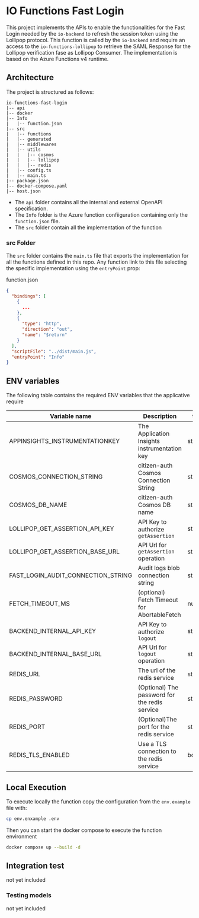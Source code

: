 # IO Functions Fast Login

This project implements the APIs to enable the functionalities for the Fast Login needed by the `io-backend` to refresh the session token using the Lollipop protocol. This function is called by the `io-backend` and require an access to the `io-functions-lollipop` to retrieve the SAML Response for the Lollipop verification fase as Lollipop Consumer.
The implementation is based on the Azure Functions v4 runtime.

## Architecture

The project is structured as follows:

```
io-functions-fast-login
|-- api
|-- docker
|-- Info
|   |-- function.json
|-- src
|   |-- functions
|   |-- generated
|   |-- middlewares
|   |-- utils
|   |   |-- cosmos
|   |   |-- lollipop
|   |   |-- redis
|   |-- config.ts
|   |-- main.ts
|-- package.json
|-- docker-compose.yaml
|-- host.json
```

- The `api` folder contains all the internal and external OpenAPI specification.
- The `Info` folder is the Azure function confiiguration containing only the `function.json` file.
- The `src` folder contain all the implementation of the function

### src Folder

The `src` folder contains the `main.ts` file that exports the implementation for all the functions defined in this repo. Any function link to this file selecting the specific implementation using the `entryPoint` prop:

function.json
```json
{
  "bindings": [
    {
      ...
    },
    {
      "type": "http",
      "direction": "out",
      "name": "$return"
    }
  ],
  "scriptFile": "../dist/main.js",
  "entryPoint": "Info"
}
```

## ENV variables

The following table contains the required ENV variables that the applicative require

| Variable name                      | Description                                  | type    |
|------------------------------------|----------------------------------------------|---------|
| APPINSIGHTS_INSTRUMENTATIONKEY     | The Application Insights instrumentation key | string  |
| COSMOS_CONNECTION_STRING           | citizen-auth Cosmos Connection String        | string  |
| COSMOS_DB_NAME                     | citizen-auth Cosmos DB name                  | string  |
| LOLLIPOP_GET_ASSERTION_API_KEY     | API Key to authorize `getAssertion`          | string  |
| LOLLIPOP_GET_ASSERTION_BASE_URL    | API Url for `getAssertion` operation         | string  |
| FAST_LOGIN_AUDIT_CONNECTION_STRING | Audit logs blob connection string            | string  |
| FETCH_TIMEOUT_MS                   | (optional) Fetch Timeout for AbortableFetch  | number  |
| BACKEND_INTERNAL_API_KEY           | API Key to authorize `logout`                | string  |
| BACKEND_INTERNAL_BASE_URL          | API Url for `logout` operation               | string  |
| REDIS_URL                          | The url of the redis service                 | string  |
| REDIS_PASSWORD                     | (Optional) The password for the redis service| string  |
| REDIS_PORT                         | (Optional)The port for the redis service     | string  |
| REDIS_TLS_ENABLED                  | Use a TLS connection to the redis service    | boolean |

## Local Execution

To execute locally the function copy the configuration from the `env.example` file with:

```bash
cp env.enxample .env
```

Then you can start the docker compose to execute the function environment
```bash
docker compose up --build -d
```

## Integration test

not yet included

### Testing models

not yet included

